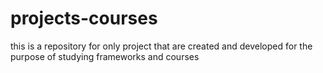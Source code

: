 # projects-courses
this is a repository for only project that are created and developed for the purpose of studying frameworks and courses
